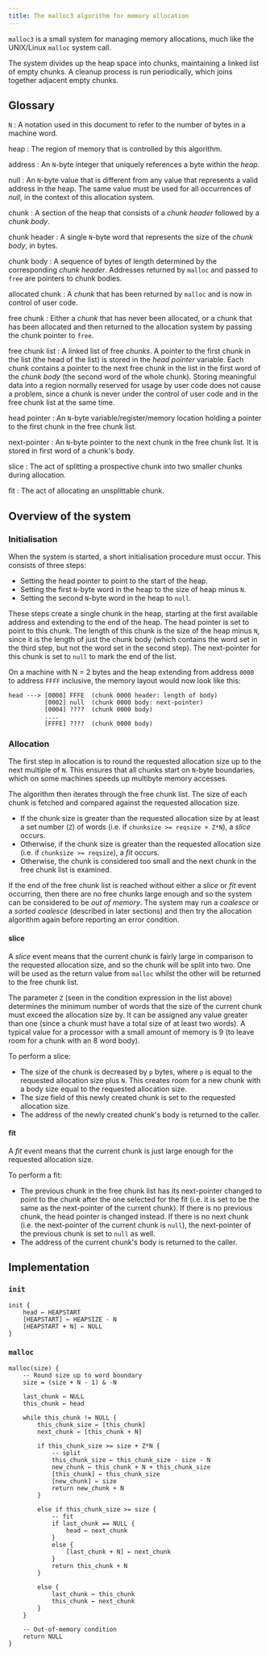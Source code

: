 ```yaml
---
title: The malloc3 algorithm for memory allocation
---
```


`malloc3` is a small system for managing memory allocations, much like the
UNIX/Linux `malloc` system call.

The system divides up the heap space into chunks, maintaining a linked list of
empty chunks. A cleanup process is run periodically, which joins together
adjacent empty chunks.

## Glossary

`N`
  : A notation used in this document to refer to the number of bytes in a
    machine word.

heap
  : The region of memory that is controlled by this algorithm.

address
  : An `N`-byte integer that uniquely references a byte within the *heap*.

null
  : An `N`-byte value that is different from any value that represents a valid
    address in the heap. The same value must be used for all occurrences of
    *null*, in the context of this allocation system.

chunk
  : A section of the heap that consists of a *chunk header* followed by a
    *chunk body*.

chunk header
  : A single `N`-byte word that represents the size of the *chunk body*, in
    bytes.

chunk body
  : A sequence of bytes of length determined by the corresponding *chunk header*.
    Addresses returned by `malloc` and passed to `free` are pointers to chunk
    bodies.

allocated chunk
  : A *chunk* that has been returned by `malloc` and is now in control of user
    code.

free chunk
  : Either a *chunk* that has never been allocated, or a chunk that has been
    allocated and then returned to the allocation system by passing the chunk
    pointer to `free`.

free chunk list
  : A linked list of free *chunks*. A pointer to the first chunk in the list 
    (the head of the list) is stored in the *head pointer* variable. Each chunk
    contains a pointer to the next free chunk in the list in the first word of
    the *chunk body* (the second word of the whole chunk). Storing meaningful
    data into a region normally reserved for usage by user code does not cause a
    problem, since a chunk is never under the control of user code and in the
    free chunk list at the same time.

head pointer
  : An `N`-byte variable/register/memory location holding a pointer to the first
    chunk in the free chunk list.

next-pointer
  : An `N`-byte pointer to the next chunk in the free chunk list. It is stored
    in first word of a chunk's body.

slice
  : The act of splitting a prospective chunk into two smaller chunks during
    allocation.

fit
  : The act of allocating an unsplittable chunk.

## Overview of the system

### Initialisation

When the system is started, a short initialisation procedure must occur. This
consists of three steps:

  * Setting the head pointer to point to the start of the heap.
  * Setting the first `N`-byte word in the heap to the size of heap minus `N`.
  * Setting the second `N`-byte word in the heap to `null`.

These steps create a single chunk in the heap, starting at the first available
address and extending to the end of the heap. The head pointer is set to point
to this chunk. The length of this chunk is the size of the heap minus `N`, since
it is the length of just the chunk body (which contains the word set in the
third step, but not the word set in the second step). The next-pointer for this
chunk is set to `null` to mark the end of the list.

On a machine with N = 2 bytes and the heap extending from address `0000` to
address `FFFF` inclusive, the memory layout would now look like this:

    head ---> [0000] FFFE  (chunk 0000 header: length of body)
              [0002] null  (chunk 0000 body: next-pointer)
              [0004] ????  (chunk 0000 body)
              ....
              [FFFE] ????  (chunk 0000 body)

### Allocation

The first step in allocation is to round the requested allocation size up to the
next multiple of `N`. This ensures that all chunks start on `N`-byte boundaries,
which on some machines speeds up multibyte memory accesses.

The algorithm then iterates through the free chunk list. The size of each chunk
is fetched and compared against the requested allocation size.

  * If the chunk size is greater than the requested allocation size by at least
    a set number (`Z`) of words (i.e. if `chunksize >= reqsize + Z*N`), a
    *slice* occurs.
  * Otherwise, if the chunk size is greater than the requested allocation size
    (i.e. if `chunksize >= reqsize`), a *fit* occurs.
  * Otherwise, the chunk is considered too small and the next chunk in the free
    chunk list is examined.

If the end of the free chunk list is reached without either a *slice* or *fit*
event occurring, then there are no free chunks large enough and so the system
can be considered to be *out of memory*. The system may run a *coalesce* or a
*sorted coalesce* (described in later sections) and then try the allocation
algorithm again before reporting an error condition.

#### slice

A *slice* event means that the current chunk is fairly large in comparison to
the requested allocation size, and so the chunk will be split into two. One will
be used as the return value from `malloc` whilst the other will be returned to
the free chunk list.

The parameter `Z` (seen in the condition expression in the list above)
determines the minimum number of words that the size of the current chunk must
exceed the allocation size by. It can be assigned any value greater than one
(since a chunk must have a total size of at least two words). A typical value
for a processor with a small amount of memory is 9 (to leave room for a chunk
with an 8 word body).

To perform a slice:

  * The size of the chunk is decreased by `p` bytes, where `p` is equal to the
    requested allocation size plus `N`. This creates room for a new chunk with
    a body size equal to the requested allocation size.
  * The size field of this newly created chunk is set to the requested
    allocation size.
  * The address of the newly created chunk's body is returned to the caller.

#### fit

A *fit* event means that the current chunk is just large enough for the
requested allocation size.

To perform a fit:

  * The previous chunk in the free chunk list has its next-pointer changed to
    point to the chunk after the one selected for the fit (i.e. it is set to be
    the same as the next-pointer of the current chunk). If there is no previous
    chunk, the head pointer is changed instead. If there is no next chunk (i.e.
    the next-pointer of the current chunk is `null`), the next-pointer of the
    previous chunk is set to `null` as well.
  * The address of the current chunk's body is returned to the caller.

## Implementation

### `init`

    init {
        head ← HEAPSTART
        [HEAPSTART] ← HEAPSIZE - N
        [HEAPSTART + N] ← NULL
    }

### `malloc`

    malloc(size) {
        -- Round size up to word boundary
        size = (size + N - 1) & -N
        
        last_chunk ← NULL
        this_chunk ← head
        
        while this_chunk != NULL {
            this_chunk_size ← [this_chunk]
            next_chunk ← [this_chunk + N]
            
            if this_chunk_size >= size + Z*N {
                -- split
                this_chunk_size ← this_chunk_size - size - N
                new_chunk ← this_chunk + N + this_chunk_size
                [this_chunk] ← this_chunk_size
                [new_chunk] ← size
                return new_chunk + N
            }
            
            else if this_chunk_size >= size {
                -- fit
                if last_chunk == NULL {
                    head ← next_chunk
                }
                else {
                    [last_chunk + N] ← next_chunk
                }
                return this_chunk + N
            }
            
            else {
                last_chunk ← this_chunk
                this_chunk ← next_chunk
            }
        }
        
        -- Out-of-memory condition
        return NULL
    }

